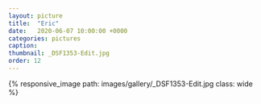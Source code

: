 ```yaml
---
layout: picture
title:  "Eric"
date:   2020-06-07 10:00:00 +0000
categories: pictures
caption: 
thumbnail: _DSF1353-Edit.jpg
order: 12
---
```

{% responsive_image path: images/gallery/_DSF1353-Edit.jpg class: wide %}
